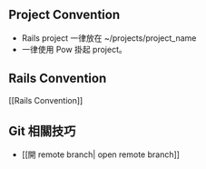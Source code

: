 ## Project Convention

* Rails project 一律放在 ~/projects/project_name
* 一律使用 Pow 掛起 project。

## Rails Convention

[[Rails Convention]]

## Git 相關技巧

* [[開 remote branch| open remote branch]]